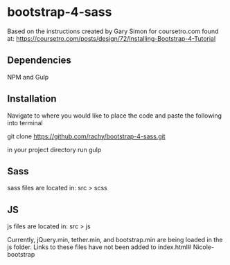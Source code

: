 # bootstrap-4-sass

Based on the instructions created by Gary Simon for coursetro.com found at: 
https://coursetro.com/posts/design/72/Installing-Bootstrap-4-Tutorial


## Dependencies

NPM and Gulp

## Installation

Navigate to where you would like to place the code and paste the following into terminal

git clone https://github.com/rachy/bootstrap-4-sass.git

in your project directory run gulp

## Sass

sass files are located in: src > scss

## JS

js files are located in: src > js

Currently, jQuery.min, tether.min, and bootstrap.min are being loaded in the js folder. Links to these files have not been added to index.html# Nicole-bootstrap
